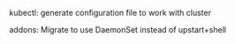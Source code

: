 
kubectl:
  generate configuration file to work with cluster

addons:
  Migrate to use DaemonSet instead of upstart+shell
